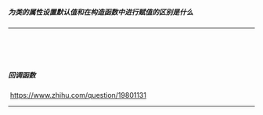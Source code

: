 ##### 为类的属性设置默认值和在构造函数中进行赋值的区别是什么

---

<br>

<br>

<br>

##### 回调函数

​        https://www.zhihu.com/question/19801131

---

<br>

<br>

<br>
